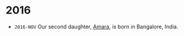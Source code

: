 # 2016

- `2016-NOV` Our second daughter, [Amara](https://amara.oinam.com/), is born in Bangalore, India.
